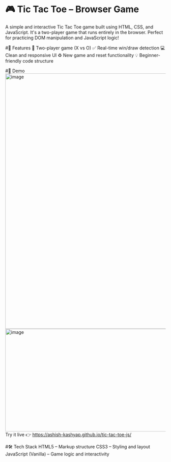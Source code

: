 # 🎮 Tic Tac Toe – Browser Game
A simple and interactive Tic Tac Toe game built using HTML, CSS, and JavaScript. It's a two-player game that runs entirely in the browser. Perfect for practicing DOM manipulation and JavaScript logic!

#🚀 Features
🔁 Two-player game (X vs O)
✅ Real-time win/draw detection
💻 Clean and responsive UI
♻️ New game and reset functionality
💡 Beginner-friendly code structure

#📸 Demo
<img width="851" height="803" alt="image" src="https://github.com/user-attachments/assets/27b75ba1-7cba-45d3-8869-c1ab3ca5e273" />
<img width="1035" height="323" alt="image" src="https://github.com/user-attachments/assets/df110a63-ac7e-479d-9ac4-10b8b261262c" />
Try it live 👉 https://ashish-kashyap.github.io/tic-tac-toe-js/

#🛠️ Tech Stack
HTML5 – Markup structure
CSS3 – Styling and layout
JavaScript (Vanilla) – Game logic and interactivity



